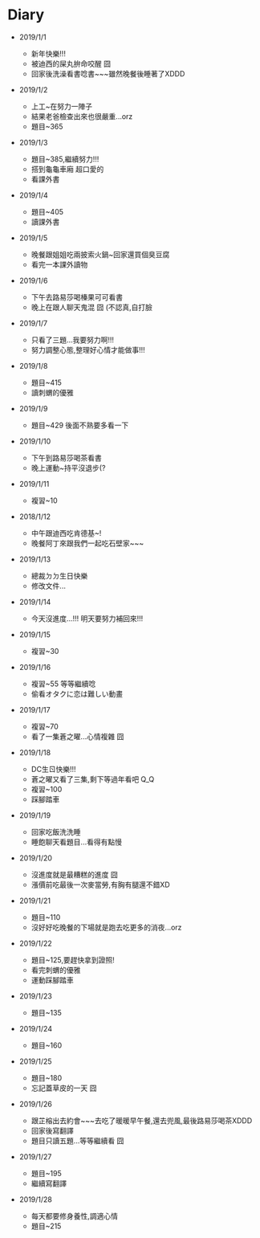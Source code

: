 # Diary

* 2019/1/1
  * 新年快樂!!!
  * 被迪西的屎丸拚命咬醒 囧 
  * 回家後洗澡看書唸書~~~雖然晚餐後睡著了XDDD
  
* 2019/1/2
  * 上工~在努力一陣子
  * 結果老爸檢查出來也很嚴重...orz
  * 題目~365
  
* 2019/1/3
  * 題目~385,繼續努力!!!
  * 搭到龜龜車廂 超口愛的
  * 看課外書
  
* 2019/1/4
  * 題目~405
  * 讀課外書
  
* 2019/1/5
  * 晚餐跟姐姐吃兩披索火鍋~回家還買個臭豆腐
  * 看完一本課外讀物
  
* 2019/1/6
  * 下午去路易莎喝榛果可可看書
  * 晚上在跟人聊天鬼混 囧 (不認真,自打臉
  
* 2019/1/7
  * 只看了三題...我要努力啊!!!
  * 努力調整心態,整理好心情才能做事!!!
  
* 2019/1/8
  * 題目~415
  * 讀刺蝟的優雅
  
* 2019/1/9
  * 題目~429 後面不熟要多看一下
  
* 2019/1/10
  * 下午到路易莎喝茶看書
  * 晚上運動~持平沒退步(?
  
* 2019/1/11
  * 複習~10
  
* 2018/1/12
  * 中午跟迪西吃肯德基~!
  * 晚餐阿丁來跟我們一起吃石壁家~~~
  
* 2019/1/13
  * 總裁ㄉㄉ生日快樂
  * 修改文件...
  
* 2019/1/14
  * 今天沒進度...!!! 明天要努力補回來!!!
  
* 2019/1/15
  * 複習~30

* 2019/1/16
  * 複習~55 等等繼續唸
  * 偷看オタクに恋は難しい動畫
  
* 2019/1/17
  * 複習~70
  * 看了一集蒼之曜...心情複雜 囧
  
* 2019/1/18
  * DC生ㄖ快樂!!!
  * 蒼之曜又看了三集,剩下等過年看吧 Q_Q
  * 複習~100
  * 踩腳踏車
  
* 2019/1/19
  * 回家吃飯洗洗睡
  * 睡飽聊天看題目...看得有點慢
  
* 2019/1/20
  * 沒進度就是最糟糕的進度 囧
  * 漲價前吃最後一次麥當勞,有胸有腿還不錯XD
  
* 2019/1/21
  * 題目~110
  * 沒好好吃晚餐的下場就是跑去吃更多的消夜...orz
  
* 2019/1/22
  * 題目~125,要趕快拿到證照!
  * 看完刺蝟的優雅
  * 運動踩腳踏車
  
* 2019/1/23
  * 題目~135

* 2019/1/24
  * 題目~160

* 2019/1/25
  * 題目~180
  * 忘記蓋草皮的一天 囧
  
* 2019/1/26
  * 跟芷榕出去約會~~~去吃了暖暖早午餐,還去兜風,最後路易莎喝茶XDDD
  * 回家後寫翻譯
  * 題目只讀五題...等等繼續看 囧
  
* 2019/1/27
  * 題目~195
  * 繼續寫翻譯
  
* 2019/1/28
  * 每天都要修身養性,調適心情
  * 題目~215
  
  

